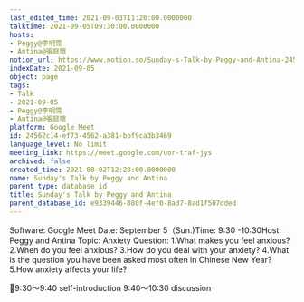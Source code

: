 ```yaml
---
last_edited_time: 2021-09-03T11:20:00.0000000
talktime: 2021-09-05T09:30:00.0000000
hosts:
- Peggy@李明霈
- Antina@張庭瑄
notion_url: https://www.notion.so/Sunday-s-Talk-by-Peggy-and-Antina-24562c14ef734562a381bbf9ca3b3469
indexDate: 2021-09-05
object: page
tags:
- Talk
- 2021-09-05
- Peggy@李明霈
- Antina@張庭瑄
platform: Google Meet
id: 24562c14-ef73-4562-a381-bbf9ca3b3469
language_level: No limit
meeting_link: https://meet.google.com/uor-traf-jys
archived: false
created_time: 2021-08-02T12:28:00.0000000
name: Sunday's Talk by Peggy and Antina
parent_type: database_id
title: Sunday's Talk by Peggy and Antina
parent_database_id: e9339446-880f-4ef0-8ad7-8ad1f507dded
---
```


Software: Google Meet
Date: September 5（Sun.)Time: 9:30 -10:30Host: Peggy and Antina Topic: Anxiety
Question:
 1.What makes you feel anxious?2.When do you feel anxious?
3.How do you deal with your anxiety?
4.What is the question you have been asked most often in Chinese New Year?
5.How anxiety affects your life?

📅9:30～9:40 self-introduction 9:40～10:30 discussion





